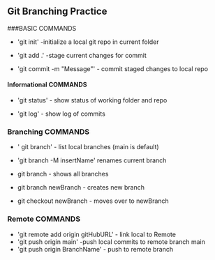 ## Git Branching Practice

###BASIC COMMANDS
* 'git init' -initialize a local git repo in current folder

* 'git add .' -stage current changes for commit

* 'git commit -m "Message"'  - commit staged changes to local repo

#### Informational COMMANDS
* 'git status' - show status of working folder and repo

* 'git log' - show log of commits

### Branching COMMANDS
* ' git branch' - list local branches (main is default)

* 'git branch -M insertName' renames current branch

* git branch - shows all branches
* git branch newBranch - creates new branch
* git checkout newBranch - moves over to newBranch

### Remote COMMANDS
* 'git remote add origin gitHubURL' - link local to Remote
* 'git push origin main' -push local commits to remote branch main
* 'git push origin BranchName' - push to remote branch
